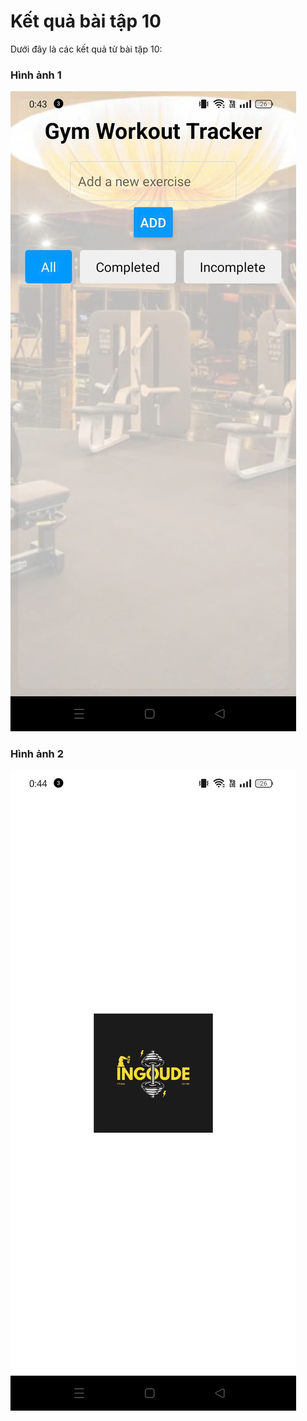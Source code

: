 # Kết quả bài tập 10

Dưới đây là các kết quả từ bài tập 10:

### Hình ảnh 1
![Kết quả 1](anh1.jpg)

### Hình ảnh 2
![Kết quả 2](anh2.jpg)
